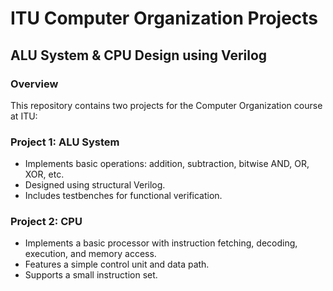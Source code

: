 # ITU Computer Organization Projects
## ALU System & CPU Design using Verilog
### Overview
This repository contains two projects for the Computer Organization course at ITU:

### Project 1: ALU System
- Implements basic operations: addition, subtraction, bitwise AND, OR, XOR, etc.
- Designed using structural Verilog.
- Includes testbenches for functional verification.

### Project 2: CPU
- Implements a basic processor with instruction fetching, decoding, execution, and memory access.
- Features a simple control unit and data path.
- Supports a small instruction set.
